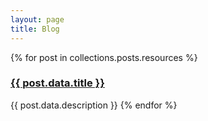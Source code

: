 ```yaml
---
layout: page
title: Blog
---
```


{% for post in collections.posts.resources %}
  <h3><a href="{{ post.relative_url }}">{{ post.data.title }}</a></h3>
  {{ post.data.description }}
{% endfor %}
